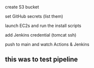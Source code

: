 create S3 bucket

set GitHub secrets (list them)

launch EC2s and run the install scripts

add Jenkins credential (tomcat ssh)

push to main and watch Actions & Jenkins

## this was to test pipeline